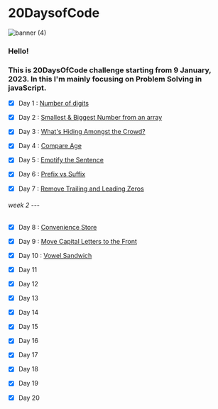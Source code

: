 # 20DaysofCode

![banner (4)](https://user-images.githubusercontent.com/109837813/211257761-da64e7d5-cf9a-4a1c-aefb-84e7ab282635.png)


### Hello! 
### This is __20DaysOfCode__ challenge starting from 9 January, 2023.  In this I'm mainly focusing on **Problem Solving in javaScript**.

* [x] Day 1 : [Number of digits](https://github.com/Mus1ak/20DaysofCode/tree/main/Days/Day%201)

* [x] Day 2 : [Smallest & Biggest Number from an array](https://github.com/Mus1ak/20DaysofCode/tree/main/Days/Day%202)

* [x] Day 3 : [What's Hiding Amongst the Crowd?](https://github.com/Mus1ak/20DaysofCode/tree/main/Days/Day%203)

* [x] Day 4 : [Compare Age](https://github.com/Mus1ak/20DaysofCode/tree/main/Days/Day%204)

* [x] Day 5 : [Emotify the Sentence](https://github.com/Mus1ak/20DaysofCode/tree/main/Days/Day%205)

* [x] Day 6 : [Prefix vs Suffix](https://github.com/Mus1ak/20DaysofCode/tree/main/Days/Day%206)

* [x] Day 7 : [Remove Trailing and Leading Zeros](https://github.com/Mus1ak/20DaysofCode/tree/main/Days/Day%207)
###### week 2 ---

* [x] Day 8 : [Convenience Store](https://github.com/Mus1ak/20DaysofCode/tree/main/Days/Day%208)

* [x] Day 9 : [Move Capital Letters to the Front](https://github.com/Mus1ak/20DaysofCode/tree/main/Days/Day%209)

* [x] Day 10 : [Vowel Sandwich](https://github.com/Mus1ak/20DaysofCode/tree/main/Days/Day%2010)

* [x] Day 11

* [x] Day 12

* [x] Day 13

* [x] Day 14

* [x] Day 15

* [x] Day 16

* [x] Day 17

* [x] Day 18

* [x] Day 19

* [x] Day 20
